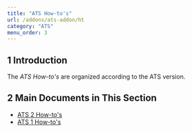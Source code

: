 ```yaml
---
title: "ATS How-to's"
url: /addons/ats-addon/ht
category: "ATS"
menu_order: 3
---
```


## 1 Introduction

The *ATS How-to's* are organized according to the ATS version.

## 2 Main Documents in This Section

* [ATS 2 How-to's](ht-two)
* [ATS 1 How-to's](ht-one)
